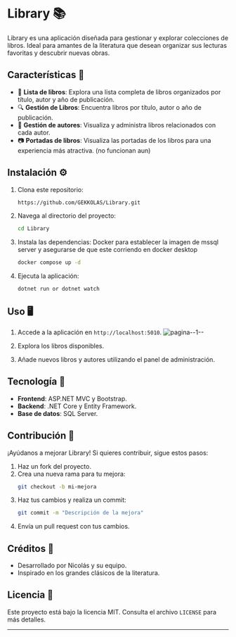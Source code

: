 # Library 📚

Library es una aplicación diseñada para gestionar y explorar colecciones de libros. Ideal para amantes de la literatura que desean organizar sus lecturas favoritas y descubrir nuevas obras.

## Características 🚀

- 📖 **Lista de libros**: Explora una lista completa de libros organizados por título, autor y año de publicación.
- 🔍 **Gestión de Libros**: Encuentra libros por título, autor o año de publicación.
- 🌟 **Gestión de autores**: Visualiza y administra libros relacionados con cada autor.
- 📷 **Portadas de libros**: Visualiza las portadas de los libros para una experiencia más atractiva. (no funcionan aun)

## Instalación ⚙️

1. Clona este repositorio:
    ```bash or terminal
    https://github.com/GEKKOLAS/Library.git
    ```
2. Navega al directorio del proyecto:
    ```bash or terminal
    cd Library
    ```
3. Instala las dependencias: Docker para establecer la imagen de mssql server y asegurarse de que este corriendo en docker desktop
    ```bash or terminal
    docker compose up -d    
    ```
4. Ejecuta la aplicación:
    ```bash or terminal
    dotnet run or dotnet watch
    ```

## Uso 🖥️

1. Accede a la aplicación en `http://localhost:5010`.
![pagina--1--](https://github.com/user-attachments/assets/28298ce3-cf0e-4388-a016-84e837327651)

3. Explora los libros disponibles.
4. Añade nuevos libros y autores utilizando el panel de administración.

## Tecnología 🔧

- **Frontend**: ASP.NET MVC y Bootstrap.
- **Backend**: .NET Core y Entity Framework.
- **Base de datos**: SQL Server.

## Contribución 🤝

¡Ayúdanos a mejorar Library! Si quieres contribuir, sigue estos pasos:

1. Haz un fork del proyecto.
2. Crea una nueva rama para tu mejora:
    ```bash
    git checkout -b mi-mejora
    ```
3. Haz tus cambios y realiza un commit:
    ```bash
    git commit -m "Descripción de la mejora"
    ```
4. Envía un pull request con tus cambios.

## Créditos 👏

- Desarrollado por Nicolás y su equipo.
- Inspirado en los grandes clásicos de la literatura.

## Licencia 📝

Este proyecto está bajo la licencia MIT. Consulta el archivo `LICENSE` para más detalles.

---


